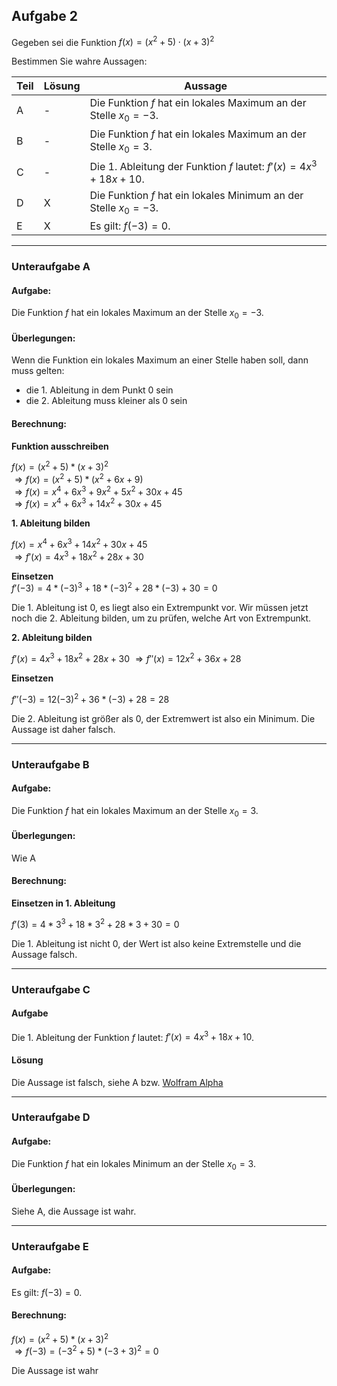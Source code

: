 ## Aufgabe 2

Gegeben sei die Funktion $f(x)= (x^2+5) \cdot (x+3)^2$

Bestimmen Sie wahre Aussagen:

| Teil | Lösung | Aussage                                                          |
| ---- | ------ | ---------------------------------------------------------------- |
| A    | -      | Die Funktion $f$ hat ein lokales Maximum an der Stelle $x_0=-3$. |
| B    | -      | Die Funktion $f$ hat ein lokales Maximum an der Stelle $x_0=3$.  |
| C    | -      | Die 1. Ableitung der Funktion $f$ lautet: $f'(x)=4x^3+18x+10$.   |
| D    | X      | Die Funktion $f$ hat ein lokales Minimum an der Stelle $x_0=-3$. |
| E    | X      | Es gilt: $f(-3)=0$.                                              |

---

### Unteraufgabe A

#### Aufgabe:

Die Funktion $f$ hat ein lokales Maximum an der Stelle $x_0=-3$.

#### Überlegungen:

Wenn die Funktion ein lokales Maximum an einer Stelle haben soll, dann muss gelten: 
- die 1. Ableitung in dem Punkt 0 sein
- die 2. Ableitung muss kleiner als 0 sein

#### Berechnung:

**Funktion ausschreiben**

$f(x) = (x^2 + 5) * (x + 3)^2$\
$\Rightarrow f(x) = (x^2 + 5) * (x^2 + 6x + 9)$\
$\Rightarrow f(x) = x^4 + 6x^3 + 9x^2 + 5x^2 + 30x + 45$\
$\Rightarrow f(x) = x^4 + 6x^3 + 14x^2 + 30x + 45$

**1. Ableitung bilden**

$f(x) = x^4 + 6x^3 + 14x^2 + 30x + 45$\
$\Rightarrow f'(x) = 4x^3 + 18x^2 + 28x + 30$

**Einsetzen**\
$f'(-3) = 4*(-3)^3 + 18*(-3)^2 + 28*(-3) + 30 = 0$

Die 1. Ableitung ist 0, es liegt also ein Extrempunkt vor. Wir müssen jetzt noch die 2. Ableitung bilden, um zu prüfen, welche Art von Extrempunkt.

**2. Ableitung bilden**

$f'(x) = 4x^3 + 18x^2 + 28x + 30$
$\Rightarrow f''(x) = 12x^2 + 36x + 28$

**Einsetzen**

$f''(-3) = 12(-3)^2 + 36*(-3) + 28 = 28$

Die 2. Ableitung ist größer als 0, der Extremwert ist also ein Minimum. Die Aussage ist daher falsch.

---

### Unteraufgabe B

#### Aufgabe:

Die Funktion $f$ hat ein lokales Maximum an der Stelle $x_0=3$.

#### Überlegungen:

Wie A

#### Berechnung:

**Einsetzen in 1. Ableitung**

$f'(3) = 4*3^3 + 18*3^2 + 28*3 + 30 = 0$

Die 1. Ableitung ist nicht 0, der Wert ist also keine Extremstelle und die Aussage falsch.

---

### Unteraufgabe C

#### Aufgabe

Die 1. Ableitung der Funktion $f$ lautet: $f'(x)=4x^3+18x+10$.

#### Lösung

Die Aussage ist falsch, siehe A bzw. [Wolfram Alpha](https://www.wolframalpha.com/input?i=derivate+f%28x%29+%3D+%28x%5E2%2B5%29%28x%2B3%29%5E2)

---

### Unteraufgabe D

#### Aufgabe:

Die Funktion $f$ hat ein lokales Minimum an der Stelle $x_0=3$.

#### Überlegungen:

Siehe A, die Aussage ist wahr.

---

### Unteraufgabe E

#### Aufgabe:

Es gilt: $f(-3)=0$.

#### Berechnung:

$f(x)= (x^2+5) * (x+3)^2$\
$\Rightarrow f(-3) = (-3^2+5) * (-3+3)^2 = 0$

Die Aussage ist wahr